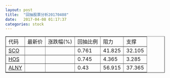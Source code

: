 ```yaml
---
layout: post
title:  "回抽股票分析20170408"
date:   2017-04-08 01:17:37
categories: stock
---
```

<script type="text/javascript">
var stockList = []
stockList.push('gb_sco');
stockList.push('gb_hos');
stockList.push('gb_alny');
</script>
<table border="1">
 <tr>
 <td>代码</td>
 <td>最新价</td>
 <td>涨跌幅(%)</td>
 <td>回抽比例</td>
 <td>阻力</td>
 <td>支撑</td>
</tr>
  <tr id="sco">
  <td><a href="http://stock.finance.sina.com.cn/usstock/quotes/SCO.html" target="_blank">SCO</a></td><td></td><td></td><td>0.761</td><td>41.825</td><td>32.105</td></tr>
  <tr id="hos">
  <td><a href="http://stock.finance.sina.com.cn/usstock/quotes/HOS.html" target="_blank">HOS</a></td><td></td><td></td><td>0.745</td><td>4.365</td><td>3.285</td></tr>
  <tr id="alny">
  <td><a href="http://stock.finance.sina.com.cn/usstock/quotes/ALNY.html" target="_blank">ALNY</a></td><td></td><td></td><td>0.43</td><td>56.915</td><td>37.365</td></tr>
</table>
